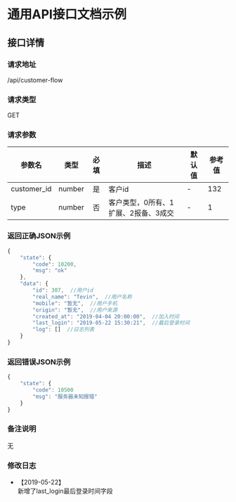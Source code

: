 # 通用API接口文档示例

## 接口详情

### 请求地址
/api/customer-flow

### 请求类型
GET

### 请求参数
| 参数名 | 类型 | 必填 | 描述 | 默认值 | 参考值 |
| --- | :---: | :---: | --- | --- | --- |
| customer_id | number | 是 | 客户id | - | 132 |
| type | number | 否 | 客户类型，0所有、1扩展、2报备、3成交 | - | 1 |

### 返回正确JSON示例
```javascript
{
    "state": {
        "code": 10200,
        "msg": "ok"
    },
    "data": {
        "id": 307,  //用户id
        "real_name": "Tevin",  //用户名称
        "mobile": "暂无",  //用户手机
        "origin": "暂无",  //用户来源
        "created_at": "2019-04-04 20:00:00",  //加入时间
        "last_login": "2019-05-22 15:30:21",  //最后登录时间
        "log": []  //日志列表
    }
}
```
### 返回错误JSON示例
```javascript
{
    "state": {
        "code": 10500
        "msg": "服务器未知报错"
    }
}
```

### 备注说明
无

### 修改日志
- 【2019-05-22】  
   新增了last_login最后登录时间字段
